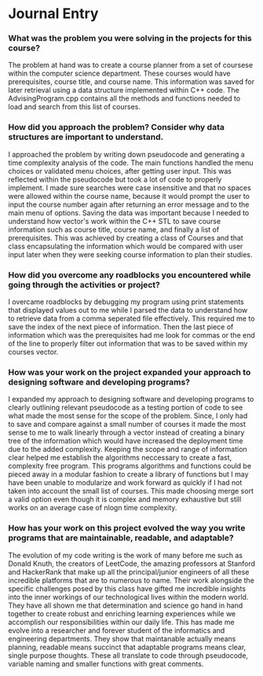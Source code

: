 # Journal Entry 
### What was the problem you were solving in the projects for this course? 
The problem at hand was to create a course planner from a set of coursese within the computer science department. 
These courses would have prerequisites, course title, and course name. This information was saved for later 
retrieval using a data structure implemented within C++ code. The AdvisingProgram.cpp contains all the methods
and functions needed to load and search from this list of courses. 

### How did you approach the problem? Consider why data structures are important to understand. 
I approached the problem by writing down pseudocode and generating a time complexity analysis of the code. The
main functions handled the menu choices or validated menu choices, after getting user input. This was 
reflected within the pseudocode but took a lot of code to properly implement. I made sure searches were
case insensitive and that no spaces were allowed within the course name, because it would prompt the user
to input the course number again after returning an error message and to the main menu of options. Saving the
data was important because I needed to understand how vector's work within the C++ STL to save course 
information such as course title, course name, and finally a list of prerequisites. This was achieved by creating
a class of Courses and that class encapsulating the information which would be compared with user input later when
they were seeking course information to plan their studies. 

### How did you overcome any roadblocks you encountered while going through the activities or project?
I overcame roadblocks by debugging my program using print statements that displayed values out to me while
I parsed the data to understand how to retrieve data from a comma seperated file effectively. This required me 
to save the index of the next piece of information. Then the last piece of information which was the 
prerequisites had me look for commas or the end of the line to properly filter out information that was to 
be saved within my courses vector.

### How was your work on the project expanded your approach to designing software and developing programs? 
I expanded my approach to designing software and developing programs to clearly outlining relevant pseudocode as
a testing portion of code to see what made the most sense for the scope of the problem. Since, I only had to save
and compare against a small number of courses it made the most sense to me to walk linearly through a vector 
instead of creating a binary tree of the information which would have increased the deployment time due to the 
added complexity. Keeping the scope and range of information clear helped me establish the algorithms neccessary 
to create a fast, complexity free program. This programs algorithms and functions could be pieced away in a
modular fashion to create a library of functions but I may have been unable to modularize and work forward as quickly
if I had not taken into account the small list of courses. This made choosing merge sort a valid option even though 
it is complex and memory exhaustive but still works on an average case of nlogn time complexity.

### How has your work on this project evolved the way you write programs that are maintainable, readable, and adaptable? 
The evolution of my code writing is the work of many before me such as Donald Knuth, the creators of LeetCode, the
amazing professors at Stanford and HackerRank that make up all the principal/junior engineers of all these incredible
platforms that are to numerous to name. Their work alongside the specific challenges posed by this class have gifted
me incredible insights into the inner workings of our technological lives within the modern world. They have all shown
me that determination and science go hand in hand together to create robust and enriching learning experiences while 
we accomplish our responsibilities within our daily life. This has made me evolve into a researcher and forever student
of the informatics and engineering departments. They show that maintanable actually means planning, readable means succinct 
that adaptable programs means clear, single purpose thoughts. These all translate to code through pseudocode, variable
naming and smaller functions with great comments.
